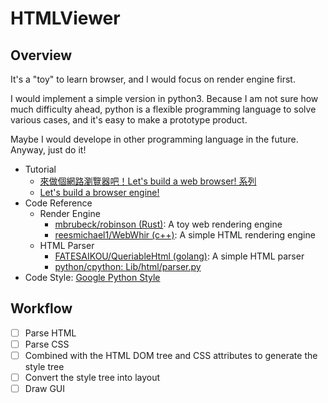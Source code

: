 # HTMLViewer

## Overview

It's a "toy" to learn browser, and I would focus on render engine first.

I would implement a simple version in python3. Because I am not sure how much difficulty ahead, python is a flexible programming language to solve various cases, and it's easy to make a prototype product.

Maybe I would develope in other programming language in the future. Anyway, just do it!

* Tutorial
    * [來做個網路瀏覽器吧！Let's build a web browser! 系列](https://ithelp.ithome.com.tw/users/20103745/ironman/1270)
    * [Let's build a browser engine!](https://limpet.net/mbrubeck/2014/08/08/toy-layout-engine-1.html)
* Code Reference
    * Render Engine
        * [mbrubeck/robinson (Rust)](https://github.com/mbrubeck/robinson): A toy web rendering engine
        * [reesmichael1/WebWhir (c++)](https://github.com/reesmichael1/WebWhir/): A simple HTML rendering engine
    * HTML Parser
        * [FATESAIKOU/QueriableHtml (golang)](https://github.com/FATESAIKOU/QueriableHtml): A simple HTML parser
        * [python/cpython: Lib/html/parser.py](https://github.com/python/cpython/blob/3.7/Lib/html/parser.py)
* Code Style: [Google Python Style](https://tw-google-styleguide.readthedocs.io/en/latest/google-python-styleguide/python_style_rules.html#id16)

## Workflow

- [ ] Parse HTML
- [ ] Parse CSS
- [ ] Combined with the HTML DOM tree and CSS attributes to generate the style tree
- [ ] Convert the style tree into layout
- [ ] Draw GUI
